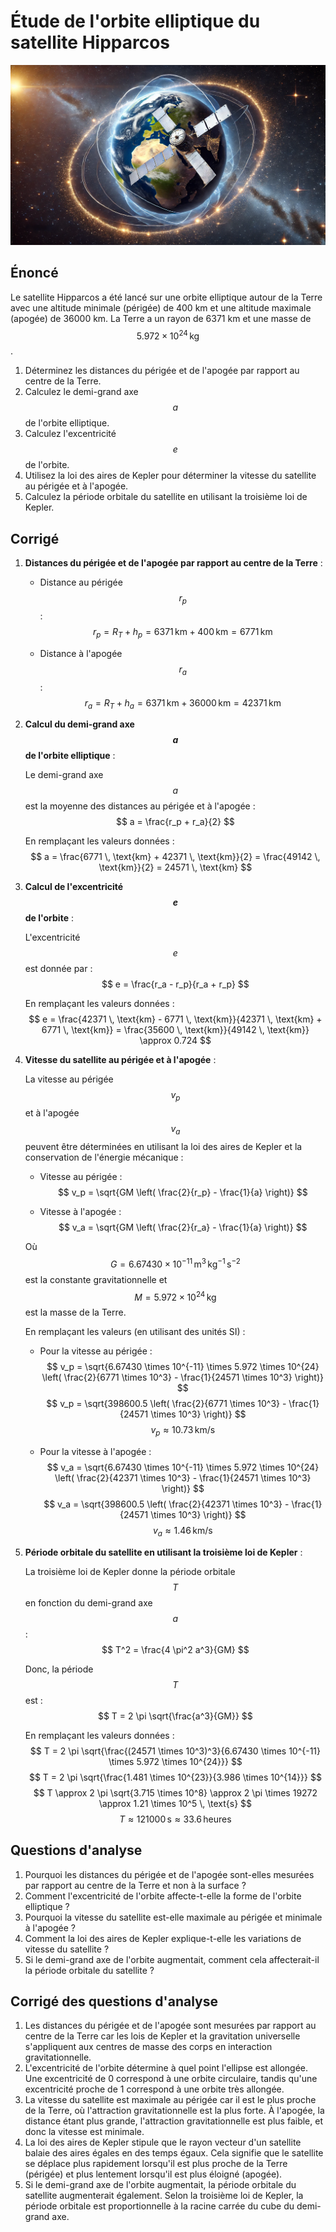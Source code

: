 # Étude de l'orbite elliptique du satellite Hipparcos

![](images/hypparcos.webp)

## Énoncé

Le satellite Hipparcos a été lancé sur une orbite elliptique autour de la Terre avec une altitude minimale (périgée) de 400 km et une altitude maximale (apogée) de 36000 km. La Terre a un rayon de 6371 km et une masse de $$ 5.972 \times 10^{24} \, \text{kg} $$.

1. Déterminez les distances du périgée et de l'apogée par rapport au centre de la Terre.
2. Calculez le demi-grand axe $$ a $$ de l'orbite elliptique.
3. Calculez l'excentricité $$ e $$ de l'orbite.
4. Utilisez la loi des aires de Kepler pour déterminer la vitesse du satellite au périgée et à l'apogée.
5. Calculez la période orbitale du satellite en utilisant la troisième loi de Kepler.

## Corrigé

1. **Distances du périgée et de l'apogée par rapport au centre de la Terre** :

   - Distance au périgée $$ r_p $$ :
     $$
     r_p = R_T + h_p = 6371 \, \text{km} + 400 \, \text{km} = 6771 \, \text{km}
     $$

   - Distance à l'apogée $$ r_a $$ :
     $$
     r_a = R_T + h_a = 6371 \, \text{km} + 36000 \, \text{km} = 42371 \, \text{km}
     $$

2. **Calcul du demi-grand axe $$ a $$ de l'orbite elliptique** :

   Le demi-grand axe $$ a $$ est la moyenne des distances au périgée et à l'apogée :
   $$
   a = \frac{r_p + r_a}{2}
   $$

   En remplaçant les valeurs données :
   $$
   a = \frac{6771 \, \text{km} + 42371 \, \text{km}}{2} = \frac{49142 \, \text{km}}{2} = 24571 \, \text{km}
   $$

3. **Calcul de l'excentricité $$ e $$ de l'orbite** :

   L'excentricité $$ e $$ est donnée par :
   $$
   e = \frac{r_a - r_p}{r_a + r_p}
   $$

   En remplaçant les valeurs données :
   $$
   e = \frac{42371 \, \text{km} - 6771 \, \text{km}}{42371 \, \text{km} + 6771 \, \text{km}} = \frac{35600 \, \text{km}}{49142 \, \text{km}} \approx 0.724
   $$

4. **Vitesse du satellite au périgée et à l'apogée** :

   La vitesse au périgée $$ v_p $$ et à l'apogée $$ v_a $$ peuvent être déterminées en utilisant la loi des aires de Kepler et la conservation de l'énergie mécanique :

   - Vitesse au périgée :
     $$
     v_p = \sqrt{GM \left( \frac{2}{r_p} - \frac{1}{a} \right)}
     $$

   - Vitesse à l'apogée :
     $$
     v_a = \sqrt{GM \left( \frac{2}{r_a} - \frac{1}{a} \right)}
     $$

   Où $$ G = 6.67430 \times 10^{-11} \, \text{m}^3 \, \text{kg}^{-1} \, \text{s}^{-2} $$ est la constante gravitationnelle et $$ M = 5.972 \times 10^{24} \, \text{kg} $$ est la masse de la Terre.

   En remplaçant les valeurs (en utilisant des unités SI) :
   - Pour la vitesse au périgée :
     $$
     v_p = \sqrt{6.67430 \times 10^{-11} \times 5.972 \times 10^{24} \left( \frac{2}{6771 \times 10^3} - \frac{1}{24571 \times 10^3} \right)}
     $$
     $$
     v_p = \sqrt{398600.5 \left( \frac{2}{6771 \times 10^3} - \frac{1}{24571 \times 10^3} \right)}
     $$
     $$
     v_p \approx 10.73 \, \text{km/s}
     $$

   - Pour la vitesse à l'apogée :
     $$
     v_a = \sqrt{6.67430 \times 10^{-11} \times 5.972 \times 10^{24} \left( \frac{2}{42371 \times 10^3} - \frac{1}{24571 \times 10^3} \right)}
     $$
     $$
     v_a = \sqrt{398600.5 \left( \frac{2}{42371 \times 10^3} - \frac{1}{24571 \times 10^3} \right)}
     $$
     $$
     v_a \approx 1.46 \, \text{km/s}
     $$

5. **Période orbitale du satellite en utilisant la troisième loi de Kepler** :

   La troisième loi de Kepler donne la période orbitale $$ T $$ en fonction du demi-grand axe $$ a $$ :
   $$
   T^2 = \frac{4 \pi^2 a^3}{GM}
   $$

   Donc, la période $$ T $$ est :
   $$
   T = 2 \pi \sqrt{\frac{a^3}{GM}}
   $$

   En remplaçant les valeurs données :
   $$
   T = 2 \pi \sqrt{\frac{(24571 \times 10^3)^3}{6.67430 \times 10^{-11} \times 5.972 \times 10^{24}}}
   $$
   $$
   T = 2 \pi \sqrt{\frac{1.481 \times 10^{23}}{3.986 \times 10^{14}}}
   $$
   $$
   T \approx 2 \pi \sqrt{3.715 \times 10^8} \approx 2 \pi \times 19272 \approx 1.21 \times 10^5 \, \text{s}
   $$
   $$
   T \approx 121000 \, \text{s} \approx 33.6 \, \text{heures}
   $$

## Questions d'analyse

1. Pourquoi les distances du périgée et de l'apogée sont-elles mesurées par rapport au centre de la Terre et non à la surface ?
2. Comment l'excentricité de l'orbite affecte-t-elle la forme de l'orbite elliptique ?
3. Pourquoi la vitesse du satellite est-elle maximale au périgée et minimale à l'apogée ?
4. Comment la loi des aires de Kepler explique-t-elle les variations de vitesse du satellite ?
5. Si le demi-grand axe de l'orbite augmentait, comment cela affecterait-il la période orbitale du satellite ?

## Corrigé des questions d'analyse

1. Les distances du périgée et de l'apogée sont mesurées par rapport au centre de la Terre car les lois de Kepler et la gravitation universelle s'appliquent aux centres de masse des corps en interaction gravitationnelle.
2. L'excentricité de l'orbite détermine à quel point l'ellipse est allongée. Une excentricité de 0 correspond à une orbite circulaire, tandis qu'une excentricité proche de 1 correspond à une orbite très allongée.
3. La vitesse du satellite est maximale au périgée car il est le plus proche de la Terre, où l'attraction gravitationnelle est la plus forte. À l'apogée, la distance étant plus grande, l'attraction gravitationnelle est plus faible, et donc la vitesse est minimale.
4. La loi des aires de Kepler stipule que le rayon vecteur d'un satellite balaie des aires égales en des temps égaux. Cela signifie que le satellite se déplace plus rapidement lorsqu'il est plus proche de la Terre (périgée) et plus lentement lorsqu'il est plus éloigné (apogée).
5. Si le demi-grand axe de l'orbite augmentait, la période orbitale du satellite augmenterait également. Selon la troisième loi de Kepler, la période orbitale est proportionnelle à la racine carrée du cube du demi-grand axe.

